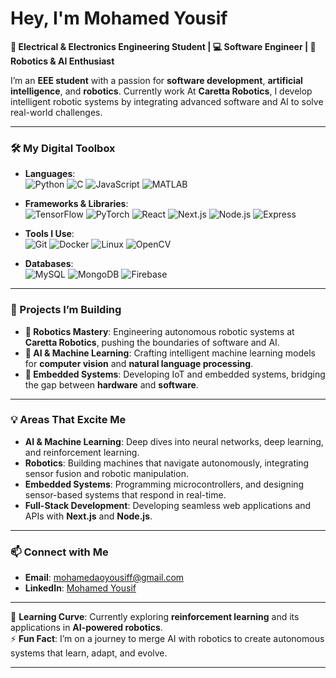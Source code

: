 

# Hey, I'm Mohamed Yousif

**🚀 Electrical & Electronics Engineering Student | 💻 Software Engineer | 🤖 Robotics & AI Enthusiast**

I’m an **EEE student** with a passion for **software development**, **artificial intelligence**, and **robotics**. Currently work At **Caretta Robotics**, I develop intelligent robotic systems by integrating advanced software and AI to solve real-world challenges.

---

### 🛠️ My Digital Toolbox
- **Languages**:  
  ![Python](https://img.shields.io/badge/Python-3670A0?style=for-the-badge&logo=python&logoColor=ffdd54) 
  ![C](https://img.shields.io/badge/C-00599C?style=for-the-badge&logo=c&logoColor=white) 
  ![JavaScript](https://img.shields.io/badge/JavaScript-F7DF1E?style=for-the-badge&logo=javascript&logoColor=black) 
  ![MATLAB](https://img.shields.io/badge/MATLAB-0076A8?style=for-the-badge&logo=mathworks&logoColor=white)

- **Frameworks & Libraries**:  
  ![TensorFlow](https://img.shields.io/badge/TensorFlow-FF6F00?style=for-the-badge&logo=tensorflow&logoColor=white) 
  ![PyTorch](https://img.shields.io/badge/PyTorch-EE4C2C?style=for-the-badge&logo=pytorch&logoColor=white) 
  ![React](https://img.shields.io/badge/React-61DAFB?style=for-the-badge&logo=react&logoColor=black) 
  ![Next.js](https://img.shields.io/badge/Next.js-000000?style=for-the-badge&logo=nextdotjs&logoColor=white) 
  ![Node.js](https://img.shields.io/badge/Node.js-339933?style=for-the-badge&logo=nodedotjs&logoColor=white) 
  ![Express](https://img.shields.io/badge/Express-000000?style=for-the-badge&logo=express&logoColor=white)

- **Tools I Use**:  
  ![Git](https://img.shields.io/badge/Git-F05032?style=for-the-badge&logo=git&logoColor=white) 
  ![Docker](https://img.shields.io/badge/Docker-2496ED?style=for-the-badge&logo=docker&logoColor=white) 
  ![Linux](https://img.shields.io/badge/Linux-FCC624?style=for-the-badge&logo=linux&logoColor=black) 
  ![OpenCV](https://img.shields.io/badge/OpenCV-5C3EE8?style=for-the-badge&logo=opencv&logoColor=white)

- **Databases**:  
  ![MySQL](https://img.shields.io/badge/MySQL-4479A1?style=for-the-badge&logo=mysql&logoColor=white) 
  ![MongoDB](https://img.shields.io/badge/MongoDB-47A248?style=for-the-badge&logo=mongodb&logoColor=white) 
  ![Firebase](https://img.shields.io/badge/Firebase-FFCA28?style=for-the-badge&logo=firebase&logoColor=black)

---

### 🚀 Projects I’m Building
- **🤖 Robotics Mastery**: Engineering autonomous robotic systems at **Caretta Robotics**, pushing the boundaries of software and AI.
- **🧠 AI & Machine Learning**: Crafting intelligent machine learning models for **computer vision** and **natural language processing**.
- **🔌 Embedded Systems**: Developing IoT and embedded systems, bridging the gap between **hardware** and **software**.

---

### 💡 Areas That Excite Me
- **AI & Machine Learning**: Deep dives into neural networks, deep learning, and reinforcement learning.
- **Robotics**: Building machines that navigate autonomously, integrating sensor fusion and robotic manipulation.
- **Embedded Systems**: Programming microcontrollers, and designing sensor-based systems that respond in real-time.
- **Full-Stack Development**: Developing seamless web applications and APIs with **Next.js** and **Node.js**.

---

### 📫 Connect with Me
- **Email**: [mohamedaoyousiff@gmail.com](mailto:mohamedaoyousiff@gmail.com)
- **LinkedIn**: [Mohamed Yousif](https://www.linkedin.com/in/mohamed-yousif-122450316?utm_source=share&utm_campaign=share_via&utm_content=profile&utm_medium=android_app)

---

🌱 **Learning Curve**: Currently exploring **reinforcement learning** and its applications in **AI-powered robotics**.  
⚡ **Fun Fact**: I’m on a journey to merge AI with robotics to create autonomous systems that learn, adapt, and evolve.

---
